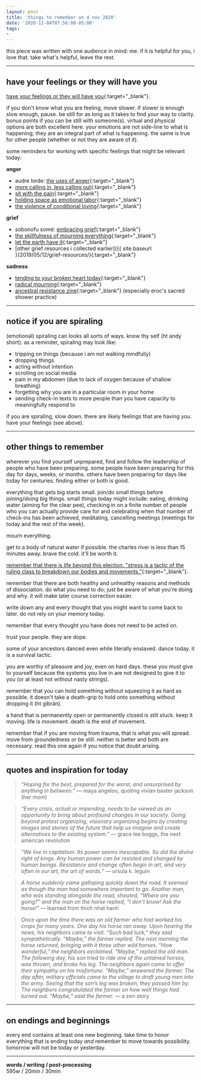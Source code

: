 ```yaml
---
layout: post
title: 'things to remember on 4 nov 2020'
date: '2020-11-04T07:56:00-05:00'
tags:
- 
--- 
```


<!-- {:target="_blank"} -->



<p class="message">this piece was written with one audience in mind: me. if it is helpful for you, i love that. take what's helpful, leave the rest.</p>


---

## have your feelings or they will have you

[have your feelings or they will have you](http://www.studies.nawaz.org/posts/have-your-feelings-or-they-will-have-you/){:target="_blank"}.

if you don't know what you are feeling, move slower. if slower is enough slow enough, pause. be still for as long as it takes to find your way to clarity. bonus points if you can be still with someone(s). virtual and physical options are both excellent here. your emotions are not side-line to what is happening; they are an integral part of what is happening. the same is true for other people (whether or not they are aware of it). 

some reminders for working with specific feelings that might be relevant today:

**anger**


* audre lorde: [the uses of anger](https://www.blackpast.org/african-american-history/1981-audre-lorde-uses-anger-women-responding-racism/){:target="_blank"}
* [more calling in, less calling out](https://www.instagram.com/tv/CC63NcWgCO0/){:target="_blank"} 
* [sit with the pain](https://www.instagram.com/tv/CBCjejggYVI/){:target="_blank"}
* [holding space as emotional labor](https://www.instagram.com/tv/B9_yMS0Ahyt/){:target="_blank"}
* [the violence of conditional loving](https://www.instagram.com/tv/B4OANZ0Ao1p/){:target="_blank"}



**grief**

* sobonofu somé: [embracing grief](http://www.sobonfu.com/articles/writings-by-sobonfu-2/embracing-grief/){:target="_blank"}
* [the skillfulness of mourning everything](https://www.instagram.com/tv/B4Z3-G_AhPn/){:target="_blank"}
* [let the earth have it](https://www.instagram.com/tv/CAIYkiIAf8A/){:target="_blank"}
* [other grief resources i collected earlier]({{ site.baseurl }}2019/05/12/grief-resources/){:target="_blank"}



**sadness**

* [tending to your broken heart today](https://www.instagram.com/tv/CEeu-5eA741/){:target="_blank"}
* [radical mourning](https://www.instagram.com/tv/CA2634TA4LR/){:target="_blank"}
* [ancestral resistance zine](https://mijente.net/2017/11/ancestral-spiritual-resistance-zine/){:target="_blank"} (especially eroc's sacred shower practice)


--- 

## notice if you are spiraling

(emotional) spiraling can looks all sorts of ways. know thy self (ht andy short). as a reminder, spiraling may look like:

* tripping on things (because i am not walking mindfully)
* dropping things
* acting without intention
* scrolling on social media
* pain in my abdomen (due to lack of oxygen because of shallow breathing)
* forgetting why you are in a particular room in your home
* sending check-in texts to more people than you have capacity to meaningfully respond to

if you are spiraling, slow down. there are likely feelings that are having you. have your feelings (see above).

---

## other things to remember

wherever you find yourself unprepared, find and follow the leadership of people who have been preparing. some people have been preparing for this day for days, weeks, or months. others have been preparing for days like today for centuries. finding either or both is good. 

everything that gets big starts small. join/do small things before joining/doing big things. small things today might include: eating, drinking water (aiming for the clear pee), checking in on a finite number of people who you can actually provide care for and celebrating when that number of check-ins has been achieved, meditating, cancelling meetings (meetings for today and the rest of the week). 

mourn everything. 

get to a body of natural water if possible. the charles river is less than 15 minutes away. brave the cold. it'll be worth it.


[remember that there is life beyond this election. "stress is a tactic of the ruling class to breakdown our bodies and movements."](https://www.instagram.com/p/CHF50QnA91-/){:target="_blank"}.  

remember that there are both healthy and unhealthy reasons and methods of dissociation. do what you need to do; just be aware of what you're doing and why. it will make later course correction easier. 

write down any and every thought that you might want to come back to later. do not rely on your memory today. 

remember that every thought you have does not need to be acted on.

trust your people. they are dope. 

some of your ancestors danced even while literally enslaved. dance today. it is a survival tactic. 

you are worthy of pleasure and joy, even on hard days. these you must give to yourself because the systems you live in are not designed to give it to you (or at least not without nasty strings). 

remember that you can hold something without squeezing it as hard as possible. it doesn't take a death-grip to hold onto something without dropping it (ht gibrán).

a hand that is permanently open or permanently closed is still stuck. keep it moving. life is movement. death is the end of movement. 

remember that if you are moving from trauma, that is what you will spread. move from groundedness or be still. neither is better and both are necessary. read this one again if you notice that doubt arising. 

---


## quotes and inspiration for today

> _“Hoping for the best, prepared for the worst, and unsurprised by anything in between.”_ — maya angelou, quoting vivian baxter jackson (her mom)


> _“Every crisis, actual or impending, needs to be viewed as an opportunity to bring about profound changes in our society. Going beyond protest organizing, visionary organizing begins by creating images and stories of the future that help us imagine and create alternatives to the existing system.”_ — grace lee boggs, the next american revolution

> _“We live in capitalism. Its power seems inescapable. So did the divine right of kings. Any human power can be resisted and changed by human beings. Resistance and change often begin in art, and very often in our art, the art of words.”_ — ursula k. leguin

> _A horse suddenly came galloping quickly down the road. It seemed as though the man had somewhere important to go. Another man, who was standing alongside the road, shouted, “Where are you going?” and the man on the horse replied, “I don’t know! Ask the horse!”_ — learned from thich nhat hanh

> _Once upon the time there was an old farmer who had worked his crops for many years. One day his horse ran away. Upon hearing the news, his neighbors came to visit. “Such bad luck,” they said sympathetically. “Maybe,” the farmer replied. The next morning the horse returned, bringing with it three other wild horses. “How wonderful,” the neighbors exclaimed. “Maybe,” replied the old man. The following day, his son tried to ride one of the untamed horses, was thrown, and broke his leg. The neighbors again came to offer their sympathy on his misfortune. “Maybe,” answered the farmer. The day after, military officials came to the village to draft young men into the army. Seeing that the son’s leg was broken, they passed him by. The neighbors congratulated the farmer on how well things had turned out. “Maybe,” said the farmer._ — a zen story

---

## on endings and beginnings

every end contains at least one new beginning. take time to honor everything that is ending today *and* remember to move towards possibility. tomorrow will not be today or yesterday. 

---


<!-- hyperlink bank -->


<!-- &#042; = asterisk -->
<!-- &#039; = single quote '-->

**words / writing / post-processing**  
595w / 20min / 30min